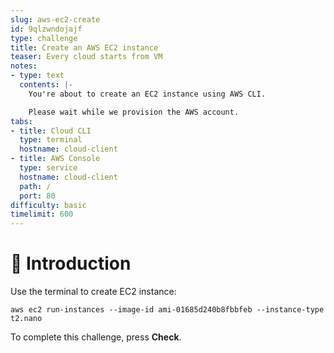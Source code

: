 ```yaml
---
slug: aws-ec2-create
id: 9qlzwndojajf
type: challenge
title: Create an AWS EC2 instance
teaser: Every cloud starts from VM
notes:
- type: text
  contents: |-
    You're about to create an EC2 instance using AWS CLI.

    Please wait while we provision the AWS account.
tabs:
- title: Cloud CLI
  type: terminal
  hostname: cloud-client
- title: AWS Console
  type: service
  hostname: cloud-client
  path: /
  port: 80
difficulty: basic
timelimit: 600
---
```


👋 Introduction
===============

Use the terminal to create EC2 instance:

```
aws ec2 run-instances --image-id ami-01685d240b8fbbfeb --instance-type t2.nano
```

To complete this challenge, press **Check**.
